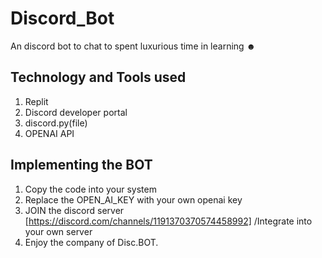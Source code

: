 # Discord_Bot
An discord bot to chat to spent luxurious time in learning ☻ 

## Technology and Tools used
1) Replit
2) Discord developer portal
3) discord.py(file)
4) OPENAI API

## Implementing the BOT
1) Copy the code into your system
2) Replace the OPEN_AI_KEY with your own openai key 
3) JOIN the discord server [https://discord.com/channels/1191370370574458992] /Integrate into your own server 
4) Enjoy the company of Disc.BOT.




